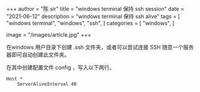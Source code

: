 +++
author = "陈 sir"
title = "windows terminal 保持 ssh session"
date = "2021-06-12"
description = "windows terminal 保持 ssh alive"
tags = [
    "windows terminal",
    "windows",
    "ssh",
]
categories = [
    "windows",
]

image = "/images/article.jpg"
+++

在windows 用户目录下创建 .ssh 文件夹，或者可以尝试连接 SSH 随意一个服务器即可自动创建此文件夹。

在其中创建配置文件 config ，写入以下两行。
```shell
Host *
    ServerAliveInterval 40
```